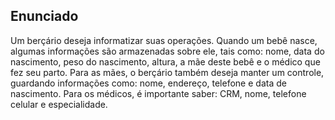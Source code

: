 ## Enunciado

Um berçário deseja informatizar suas operações. Quando um bebê
nasce, algumas informações são armazenadas sobre ele, tais como:
nome, data do nascimento, peso do nascimento, altura, a mãe deste
bebê e o médico que fez seu parto. Para as mães, o berçário também
deseja manter um controle, guardando informações como: nome,
endereço, telefone e data de nascimento. Para os médicos, é importante
saber: CRM, nome, telefone celular e especialidade.